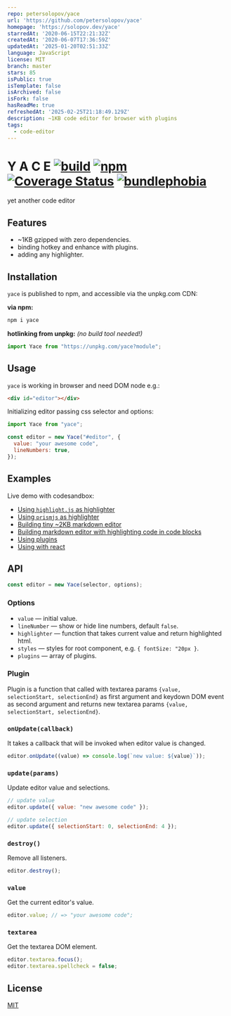 ```yaml
---
repo: petersolopov/yace
url: 'https://github.com/petersolopov/yace'
homepage: 'https://solopov.dev/yace'
starredAt: '2020-06-15T22:21:32Z'
createdAt: '2020-06-07T17:36:59Z'
updatedAt: '2025-01-20T02:51:33Z'
language: JavaScript
license: MIT
branch: master
stars: 85
isPublic: true
isTemplate: false
isArchived: false
isFork: false
hasReadMe: true
refreshedAt: '2025-02-25T21:18:49.129Z'
description: ~1KB code editor for browser with plugins
tags:
  - code-editor
---
```


# Y A C E [![build](https://github.com/petersolopov/yace/workflows/build/badge.svg)](https://github.com/petersolopov/yace/actions?query=workflow%3Abuild) [![npm](https://badgen.net/npm/v/yace/?cache=300)](https://www.npmjs.com/package/yace) [![Coverage Status](https://coveralls.io/repos/github/petersolopov/yace/badge.svg)](https://coveralls.io/github/petersolopov/yace) [![bundlephobia](https://badgen.net/bundlephobia/minzip/yace?label=size)](https://bundlephobia.com/result?p=yace)

yet another code editor

## Features

- ~1KB gzipped with zero dependencies.
- binding hotkey and enhance with plugins.
- adding any highlighter.

## Installation

`yace` is published to npm, and accessible via the unpkg.com CDN:

**via npm:**

```bash
npm i yace
```

**hotlinking from unpkg:** _(no build tool needed!)_

```js
import Yace from "https://unpkg.com/yace?module";
```

## Usage

`yace` is working in browser and need DOM node e.g.:

```html
<div id="editor"></div>
```

Initializing editor passing css selector and options:

```js
import Yace from "yace";

const editor = new Yace("#editor", {
  value: "your awesome code",
  lineNumbers: true,
});
```

## Examples

Live demo with codesandbox:

- [Using `highlight.js` as highlighter](https://codesandbox.io/s/yace-highlightjs-jvqp0)
- [Using `prismjs` as highlighter](https://codesandbox.io/s/yace-prismjs-gnjty)
- [Building tiny ~2KB markdown editor](https://codesandbox.io/s/yace-mdhl-ftdr4)
- [Building markdown editor with highlighting code in code blocks](https://codesandbox.io/s/yace-mdhl-highlightjs-xocgf)
- [Using plugins](https://codesandbox.io/s/yace-plugins-m3uzv)
- [Using with react](https://codesandbox.io/s/yace-react-4cwly)

## API

```js
const editor = new Yace(selector, options);
```

### Options

- `value` — initial value.
- `lineNumber` — show or hide line numbers, default `false`.
- `highlighter` — function that takes current value and return highlighted html.
- `styles` — styles for root component, e.g. `{ fontSize: "20px }`.
- `plugins` — array of plugins.

### Plugin

Plugin is a function that called with textarea params `{value, selectionStart, selectionEnd}` as first argument and keydown DOM event as second argument and returns new textarea params `{value, selectionStart, selectionEnd}`.

### `onUpdate(callback)`

It takes a callback that will be invoked when editor value is changed.

```js
editor.onUpdate((value) => console.log(`new value: ${value}`));
```

### `update(params)`

Update editor value and selections.

```js
// update value
editor.update({ value: "new awesome code" });

// update selection
editor.update({ selectionStart: 0, selectionEnd: 4 });
```

### `destroy()`

Remove all listeners.

```js
editor.destroy();
```

### `value`

Get the current editor's value.

```js
editor.value; // => "your awesome code";
```

### `textarea`

Get the textarea DOM element.

```js
editor.textarea.focus();
editor.textarea.spellcheck = false;
```

## License

[MIT](/LICENSE)
